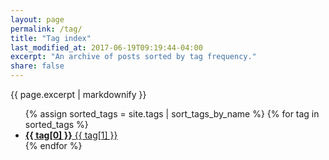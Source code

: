 ```yaml
---
layout: page
permalink: /tag/
title: "Tag index"
last_modified_at: 2017-06-19T09:19:44-04:00
excerpt: "An archive of posts sorted by tag frequency."
share: false
---
```


{{ page.excerpt | markdownify }}

<ul class="entries__columns">
  {% assign sorted_tags = site.tags | sort_tags_by_name %}
  {% for tag in sorted_tags %}
    <li>
      <a href="/tag/{{ tag[0] | replace:' ','-' | downcase }}/">
        <strong>{{ tag[0] }}</strong> <span class="count">{{ tag[1] }}</span>
      </a>
    </li>
  {% endfor %}
</ul>
